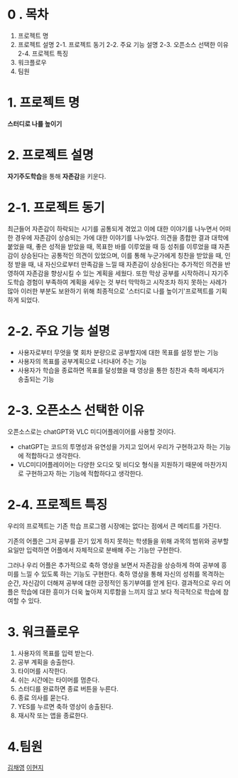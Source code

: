 # 0 . 목차 

1. 프로젝트 명
2. 프로젝트 설명 
2-1. 프로젝트 동기 
2-2. 주요 기능 설명 
2-3. 오픈소스 선택한 이유
2-4. 프로젝트 특징 
3. 워크플로우 
4. 팀원

# 1. 프로젝트 명 

**스터디로 나를 높이기**

# 2. 프로젝트 설명

**자기주도학습**을 통해 **자존감**을 키운다.

# 2-1. 프로젝트 동기

최근들어 자존감이 하락되는 시기를 공통되게 겪었고 이에 대한 이야기를 나누면서 어떠한 경우에 자존감이 상승되는 가에 대한 이야기를 나누었다.
의견을 종합한 결과 대학에 붙었을 때, 좋은 성적을 받았을 때, 목표한 바를 이루었을 때 등 성취를 이루었을 떄 자존감이 상승된다는 공통적인 의견이 있었으며, 이를 통해 누군가에게 칭찬을 받았을 때, 인정 받을 때, 내 자신으로부터 만족감을 느낄 때  자존감이 상승된다는 추가적인 의견을 반영하여 자존감을 향상시킬 수 있는 계획을 세웠다.
또한 막상 공부를 시작하려니 자기주도학습 경험이 부족하여 계획을 세우는 것 부터 막막하고 시작조차 하지 못하는 사례가 많아 이러한 부분도 보완하기 위해 최종적으로 '스터디로 나를 높이기'프로젝트를 기획하게 되었다.


# 2-2. 주요 기능 설명

- 사용자로부터 무엇을 몇 회차 분량으로 공부할지에 대한 목표를 설정 받는 기능
- 사용자의 목표를 공부계획으로 나타내어 주는 기능
- 사용자가 학습을 종료하면 목표를 달성했을 때 영상을 통한 칭찬과 축하 메세지가 송출되는 기능


# 2-3. 오픈소스 선택한 이유

오픈소스로는 chatGPT와 VLC 미디어플레이어를 사용할 것이다.
- chatGPT는 코드의 투명성과 유연성을 가지고 있어서 우리가 구현하고자 하는 기능에 적합하다고 생각한다. 
- VLC미디어플레이어는 다양한 오디오 및 비디오 형식을 지원하기 때문에 마찬가지로 구현하고자 하는 기능에 적합하다고 생각한다.

# 2-4. 프로젝트 특징

우리의 프로젝트는 기존 학습 프로그램 시장에는 없다는 점에서 큰 메리트를 가진다. 

기존의 어플은 그저 공부를 끈기 있게 하지 못하는 학생들을 위해 과목의 범위와 공부할 요일만 입력하면 어플에서 자체적으로 분배해 주는 기능만 구현한다. 

그러나 우리 어플은 추가적으로 축하 영상을 보면서 자존감을 상승하게 하여 공부에 흥미를 느낄 수 있도록 하는 기능도 구현한다. 
축하 영상을 통해 자신의 성취를 목격하는 순간, 자신감이 더해져 공부에 대한 긍정적인 동기부여를 얻게 된다. 
결과적으로 우리 어플은 학습에 대한 흥미가 더욱 높아져 지루함을 느끼지 않고 보다 적극적으로 학습에 참여할 수 있다. 


# 3. 워크플로우

1) 사용자의 목표를 입력 받는다. 
2) 공부 계획을 송출한다.
3) 타이머를 시작한다.
4) 쉬는 시간에는 타이머를 멈춘다. 
5) 스터디를 완료하면 종료 버튼을 누른다.
6) 종료 의사를 묻는다. 
7) YES를 누르면 축하 영상이 송출된다. 
8) 재시작 또는 앱을 종료한다. 

# 4.팀원 

[김채영](https://github.com/Kimchaeyoung-bit) 
[이현지](https://github.com/Leehyronji)

